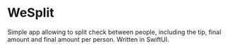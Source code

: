 # WeSplit
Simple app allowing to split check between people, including the tip, final amount and final amount per person. Written in SwiftUI.

